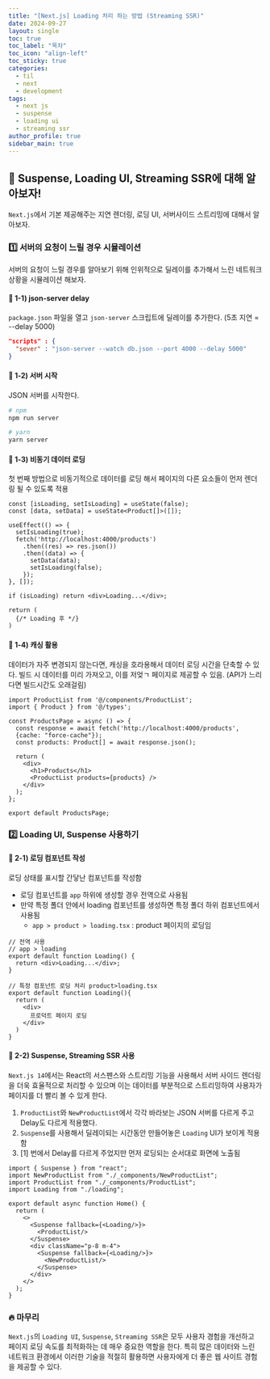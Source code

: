 ```yaml
---
title: "[Next.js] Loading 처리 하는 방법 (Streaming SSR)"
date: 2024-09-27
layout: single
toc: true
toc_label: "목차"
toc_icon: "align-left"
toc_sticky: true
categories:
  - til
  - next 
  - development
tags:
  - next js
  - suspense
  - loading ui
  - streaming ssr
author_profile: true
sidebar_main: true
---
```


## :ledger: Suspense, Loading UI, Streaming SSR에 대해 알아보자!
`Next.js`에서 기본 제공해주는 지연 렌더링, 로딩 UI, 서버사이드 스트리밍에 대해서 알아보자.

### :one: 서버의 요청이 느릴 경우 시뮬레이션
서버의 요청이 느릴 경우를 알아보기 위해 인위적으로 딜레이를 추가해서 느린 네트워크 상황을 시뮬레이션 해보자.

#### :pushpin: 1-1) json-server delay 
`package.json` 파일을 열고 `json-server` 스크립트에 딜레이를 추가한다. (5초 지연 = --delay 5000)

```json
"scripts" : {
  "sever" : "json-server --watch db.json --port 4000 --delay 5000"
}
```

#### :pushpin: 1-2) 서버 시작
JSON 서버를 시작한다.

```bash
# npm
npm run server

# yarn
yarn server
```

#### :pushpin: 1-3) 비동기 데이터 로딩
첫 번째 방법으로 비동기적으로 데이터를 로딩 해서 페이지의 다른 요소들이 먼저 렌더링 될 수 있도록 적용

```tsx
const [isLoading, setIsLoading] = useState(false);
const [data, setData] = useState<Product[]>([]);

useEffect(() => {
  setIsLoading(true);
  fetch('http://localhost:4000/products')
    .then((res) => res.json())
    .then((data) => {
      setData(data);
      setIsLoading(false);
    });
}, []);

if (isLoading) return <div>Loading...</div>;

return (
  {/* Loading 후 */}
)
```

#### :pushpin: 1-4) 캐싱 활용
데이터가 자주 변경되지 않는다면, 캐싱을 호라용해서 데이터 로딩 시간을 단축할 수 있다. 빌드 시 데이터를 미리 가져오고, 이를 저엊ㄱ 페이지로 제공할 수 있음. (API가 느리다면 빌드시간도 오래걸림)

```tsx
import ProductList from '@/components/ProductList';
import { Product } from '@/types';

const ProductsPage = async () => {
  const response = await fetch('http://localhost:4000/products',
  {cache: "force-cache"});
  const products: Product[] = await response.json();

  return (
    <div>
      <h1>Products</h1>
      <ProductList products={products} />
    </div>
  );
};

export default ProductsPage;
```

### :two: Loading UI, Suspense 사용하기

#### :pushpin: 2-1) 로딩 컴포넌트 작성
로딩 상태를 표시할 간닿난 컴포넌트를 작성함

- 로딩 컴포넌트를 `app` 하위에 생성할 경우 전역으로 사용됨
- 만약 특정 폴더 안에서 loading 컴포넌트를 생성하면 특정 폴더 하위 컴포넌트에서 사용됨
  - `app > product > loading.tsx` : product 페이지의 로딩임

```tsx
// 전역 사용
// app > loading
export default function Loading() {
  return <div>Loading...</div>;
}

// 특정 컴포넌트 로딩 처리 product>loading.tsx
export default function Loading(){
  return (
    <div>
      프로덕트 페이지 로딩
    </div>
  )
}

```

#### :pushpin: 2-2) Suspense, Streaming SSR 사용
`Next.js 14`에서는 React의 서스펜스와 스트리밍 기능을 사용해서 서버 사이드 렌더링을 더욱 효율적으로 처리할 수 있으며 이는 데이터를 부분적으로 스트리밍하여 사용자가 페이지를 더 빨리 볼 수 있게 한다.


1. `ProductList`와 `NewProductList`에서 각각 바라보는 JSON 서버를 다르게 주고 Delay도 다르게 적용했다.
2. `Suspense`를 사용해서 딜레이되는 시간동안 만들어놓은 `Loading` UI가 보이게 적용함
3. [1] 번에서 Delay를 다르게 주었지만 먼저 로딩되는 순서대로 화면에 노출됨

```tsx
import { Suspense } from "react";
import NewProductList from "./_components/NewProductList";
import ProductList from "./_components/ProductList";
import Loading from "./loading";

export default async function Home() {
  return (
    <>
      <Suspense fallback={<Loading/>}>
        <ProductList/>
      </Suspense>  
      <div className="p-8 m-4">
        <Suspense fallback={<Loading/>}>
          <NewProductList/>
        </Suspense>                              
      </div>            
    </>
  );
}

```

### :fire: 마무리
`Next.js`의 `Loading UI`, `Suspense`, `Streaming SSR`은 모두 사용자 경험을 개선하고 페이지 로딩 속도를 최적화하는 데 매우 중요한 역할을 한다. 특히 많은 데이터와 느린 네트워크 환경에서 이러한 기술을 적절히 활용하면 사용자에게 더 좋은 웹 사이트 경험을 제공할 수 있다.